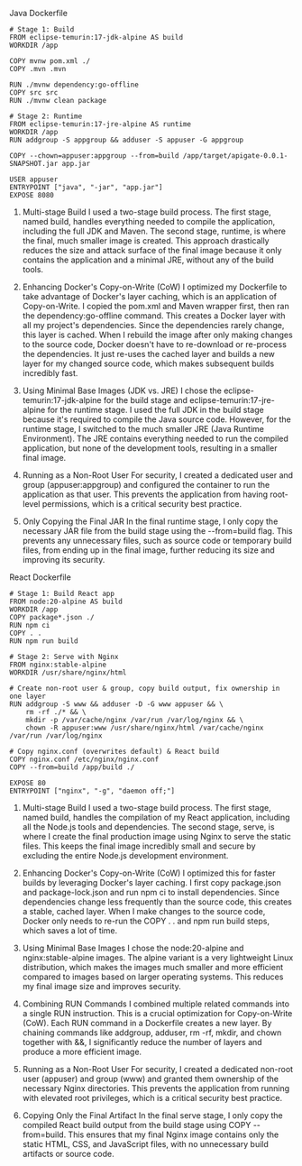 Java Dockerfile

```
# Stage 1: Build
FROM eclipse-temurin:17-jdk-alpine AS build
WORKDIR /app

COPY mvnw pom.xml ./
COPY .mvn .mvn

RUN ./mvnw dependency:go-offline
COPY src src
RUN ./mvnw clean package

# Stage 2: Runtime
FROM eclipse-temurin:17-jre-alpine AS runtime
WORKDIR /app
RUN addgroup -S appgroup && adduser -S appuser -G appgroup

COPY --chown=appuser:appgroup --from=build /app/target/apigate-0.0.1-SNAPSHOT.jar app.jar

USER appuser
ENTRYPOINT ["java", "-jar", "app.jar"]
EXPOSE 8080
```
1. Multi-stage Build
I used a two-stage build process. The first stage, named build, handles everything needed to compile the application, including the full JDK and Maven. The second stage, runtime, is where the final, much smaller image is created. This approach drastically reduces the size and attack surface of the final image because it only contains the application and a minimal JRE, without any of the build tools.

2. Enhancing Docker's Copy-on-Write (CoW)
I optimized my Dockerfile to take advantage of Docker's layer caching, which is an application of Copy-on-Write. I copied the pom.xml and Maven wrapper first, then ran the dependency:go-offline command. This creates a Docker layer with all my project's dependencies. Since the dependencies rarely change, this layer is cached. When I rebuild the image after only making changes to the source code, Docker doesn't have to re-download or re-process the dependencies. It just re-uses the cached layer and builds a new layer for my changed source code, which makes subsequent builds incredibly fast.

3. Using Minimal Base Images (JDK vs. JRE)
I chose the eclipse-temurin:17-jdk-alpine for the build stage and eclipse-temurin:17-jre-alpine for the runtime stage. I used the full JDK in the build stage because it's required to compile the Java source code. However, for the runtime stage, I switched to the much smaller JRE (Java Runtime Environment). The JRE contains everything needed to run the compiled application, but none of the development tools, resulting in a smaller final image.

4. Running as a Non-Root User
For security, I created a dedicated user and group (appuser:appgroup) and configured the container to run the application as that user. This prevents the application from having root-level permissions, which is a critical security best practice.

5. Only Copying the Final JAR
In the final runtime stage, I only copy the necessary JAR file from the build stage using the --from=build flag. This prevents any unnecessary files, such as source code or temporary build files, from ending up in the final image, further reducing its size and improving its security.




React Dockerfile

```
# Stage 1: Build React app
FROM node:20-alpine AS build
WORKDIR /app
COPY package*.json ./
RUN npm ci
COPY . .
RUN npm run build

# Stage 2: Serve with Nginx
FROM nginx:stable-alpine
WORKDIR /usr/share/nginx/html

# Create non-root user & group, copy build output, fix ownership in one layer
RUN addgroup -S www && adduser -D -G www appuser && \
    rm -rf ./* && \
    mkdir -p /var/cache/nginx /var/run /var/log/nginx && \
    chown -R appuser:www /usr/share/nginx/html /var/cache/nginx /var/run /var/log/nginx

# Copy nginx.conf (overwrites default) & React build
COPY nginx.conf /etc/nginx/nginx.conf
COPY --from=build /app/build ./

EXPOSE 80
ENTRYPOINT ["nginx", "-g", "daemon off;"]
```


1. Multi-stage Build
I used a two-stage build process. The first stage, named build, handles the compilation of my React application, including all the Node.js tools and dependencies. The second stage, serve, is where I create the final production image using Nginx to serve the static files. This keeps the final image incredibly small and secure by excluding the entire Node.js development environment.

2. Enhancing Docker's Copy-on-Write (CoW)
I optimized this for faster builds by leveraging Docker's layer caching. I first copy package.json and package-lock.json and run npm ci to install dependencies. Since dependencies change less frequently than the source code, this creates a stable, cached layer. When I make changes to the source code, Docker only needs to re-run the COPY . . and npm run build steps, which saves a lot of time.

3. Using Minimal Base Images
I chose the node:20-alpine and nginx:stable-alpine images. The alpine variant is a very lightweight Linux distribution, which makes the images much smaller and more efficient compared to images based on larger operating systems. This reduces my final image size and improves security.

4. Combining RUN Commands
I combined multiple related commands into a single RUN instruction. This is a crucial optimization for Copy-on-Write (CoW). Each RUN command in a Dockerfile creates a new layer. By chaining commands like addgroup, adduser, rm -rf, mkdir, and chown together with &&, I significantly reduce the number of layers and produce a more efficient image.

5. Running as a Non-Root User
For security, I created a dedicated non-root user (appuser) and group (www) and granted them ownership of the necessary Nginx directories. This prevents the application from running with elevated root privileges, which is a critical security best practice.

6. Copying Only the Final Artifact
In the final serve stage, I only copy the compiled React build output from the build stage using COPY --from=build. This ensures that my final Nginx image contains only the static HTML, CSS, and JavaScript files, with no unnecessary build artifacts or source code.

















